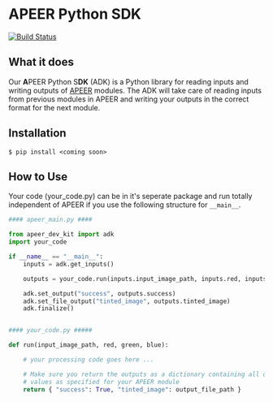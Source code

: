# APEER Python SDK

[![Build Status](https://travis-ci.com/apeer-micro/apeer-python-sdk.svg?branch=master)](https://travis-ci.com/apeer-micro/apeer-python-sdk)

## What it does

Our **A**PEER Python S**DK** (ADK) is a Python library for reading inputs and writing outputs of [APEER](https://www.apeer.com) modules. The ADK will take care of reading inputs from previous modules in APEER and writing your outputs in the correct format for the next module.

## Installation

```shell
$ pip install <coming soon>
```

## How to Use

Your code (your_code.py) can be in it's seperate package and run totally independent of APEER if you use the following structure for `__main__`.

```python
#### apeer_main.py ####

from apeer_dev_kit import adk
import your_code

if __name__ == "__main__":
    inputs = adk.get_inputs()

    outputs = your_code.run(inputs.input_image_path, inputs.red, inputs.green, inputs.blue)

    adk.set_output("success", outputs.success)
    adk.set_file_output("tinted_image", outputs.tinted_image)
    adk.finalize()


#### your_code.py #####

def run(input_image_path, red, green, blue):

    # your processing code goes here ...

    # Make sure you return the outputs as a dictionary containing all output
    # values as specified for your APEER module
    return { "success": True, "tinted_image": output_file_path }

```
